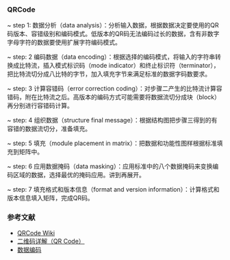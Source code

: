 ### QRCode

~ step 1:
数据分析（data analysis）：分析输入数据，根据数据决定要使用的QR码版本、容错级别和编码模式。低版本的QR码无法编码过长的数据，含有非数字字母字符的数据要使用扩展字符编码模式。

~ step: 2
编码数据（data encoding）：根据选择的编码模式，将输入的字符串转换成比特流，插入模式标识码（mode indicator）和终止标识符（terminator），把比特流切分成八比特的字节，加入填充字节来满足标准的数据字码数要求。

~ step: 3
计算容错码（error correction coding）：对步骤二产生的比特流计算容错码，附在比特流之后。高版本的编码方式可能需要将数据流切分成块（block）再分别进行容错码计算。

~ step: 4
组织数据（structure final message）：根据结构图把步骤三得到的有容错的数据流切分，准备填充。

~ step: 5
填充（module placement in matrix）：把数据和功能性图样根据标准填充到矩阵中。

~ step: 6
应用数据掩码（data masking）：应用标准中的八个数据掩码来变换编码区域的数据，选择最优的掩码应用。讲到再展开。

~ step: 7
填充格式和版本信息（format and version information）：计算格式和版本信息填入矩阵，完成QR码。

### 参考文献

* [QRCode Wiki](https://en.wikipedia.org/wiki/QR_code)
* [二维码详解（QR Code）](https://zhuanlan.zhihu.com/p/21463650)
* [数据编码](https://zhuanlan.zhihu.com/p/25432676)